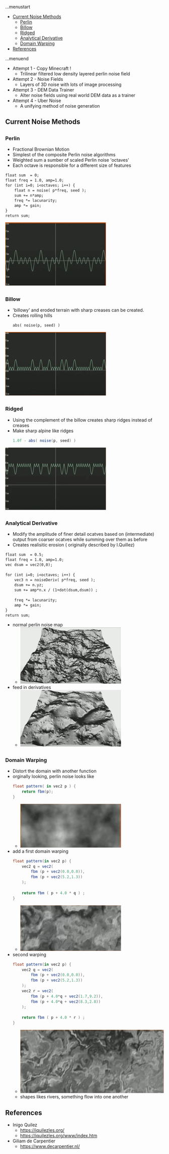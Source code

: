 ...menustart

- [Current Noise Methods](#eb9eedb507134d1e48e6f3f15f139b5e)
    - [Perlin](#2859057909e216c33bd7903d2e5f7976)
    - [Billow](#7aa10035e694a2af0783c9cf74b47979)
    - [Ridged](#a1a7d607254ad89013d93115af4017f0)
    - [Analytical Derivative](#06dfe3fefa645be8dc2c59182ae3f9e2)
    - [Domain Warping](#96c764ee834cfb4c051951fbcfbb9427)
- [References](#d95867deadfe690e40f42068d6b59df8)

...menuend


- Attempt 1 - Copy Minecraft !
    - Trilinear filtered low density layered perlin noise field
- Attempt 2 - Noise Fields
    - Layers of 3D noise with lots of image processing
- Attempt 3 - DEM Data Trainer
    - Alter noise fields using real world DEM data as a trainer
- Attempt 4 - Uber Noise
    - A unifying method of noise generation


<h2 id="eb9eedb507134d1e48e6f3f15f139b5e"></h2>


## Current Noise Methods

<h2 id="2859057909e216c33bd7903d2e5f7976"></h2>


### Perlin

- Fractional Brownian Motion
- Simplest of the composite Perlin noise algorithms
- Weighted sum a sumber of scaled Perlin noise 'octaves'
- Each octave is responsible for a different size of features

```cshape
float sum  = 0;
float freq = 1.0, amp=1.0;
for (int i=0; i<octaves; i++) {
    float n = noise( p*freq, seed );
    sum += n*amp;
    freq *= lacunarity; 
    amp *= gain;
}
return sum;
```

![](../imgs/math4game_perlin_1.png)


<h2 id="7aa10035e694a2af0783c9cf74b47979"></h2>


### Billow

- 'billowy' and eroded terrain with sharp creases can be created.
- Creates rolling hills
    ```cshapr
    abs( noise(p, seed) )
    ```

![](../imgs/math4game_billow_graph.png)


<h2 id="a1a7d607254ad89013d93115af4017f0"></h2>


### Ridged

- Using the complement of the billow creates sharp ridges instead of creases
- Make sharp alpine like ridges
    ```csharp
    1.0f - abs( noise(p, seed) )
    ```

![](../imgs/math4game_ridged_graph.png)

<h2 id="06dfe3fefa645be8dc2c59182ae3f9e2"></h2>


### Analytical Derivative

- Modify the amplitude of finer detail ocatves based on (intermediate) output from coarser ocatves while summing over them as before
- Creates realisitic erosion ( originally described by I.Quillez)


```cshape
float sum  = 0.5;
float freq = 1.0, amp=1.0;
vec dsum = vec2(0,0); 

for (int i=0; i<octaves; i++) {
    vec3 n = noiseDeriv( p*freq, seed );
    dsum += n.yz;
    sum += amp*n.x / (1+dot(dsum,dsum)) ;

    freq *= lacunarity; 
    amp *= gain;
}
return sum;
```

- normal perlin noise map
    - ![](../imgs/math4game_normal_perlin_map.png)
- feed in derivatives
    - ![](../imgs/math4game_perlin_map_feedin_derivative.png)


<h2 id="96c764ee834cfb4c051951fbcfbb9427"></h2>


### Domain Warping

- Distort the domain with another function
- orginally looking, perlin noise looks like
    ```csharp
    float pattern( in vec2 p ) {
        return fbm(p);
    }
    ```
    - ![](../imgs/math4game_noise_warp_1.png)
- add a first domain warping
    ```csharp
    float pattern(in vec2 p) {
        vec2 q = vec2( 
            fbm (p + vec2(0.0,0.0)),
            fbm (p + vec2(5.2,1.3))
        );

        return fbm ( p + 4.0 * q ) ;
    }
    ```
    - ![](../imgs/math4game_noise_warp_2.png)
- second warping
    ```csharp
    float pattern(in vec2 p) {
        vec2 q = vec2( 
            fbm (p + vec2(0.0,0.0)),
            fbm (p + vec2(5.2,1.3))
        );
        vec2 r = vec2( 
            fbm (p + 4.0*q + vec2(1.7,9.2)),
            fbm (p + 4.0*q + vec2(8.3,2.8))
        );

        return fbm ( p + 4.0 * r ) ;
    }
    ```
    - ![](../imgs/math4game_noise_warp_3.png)
    - shapes likes rivers, something flow into one another

<h2 id="d95867deadfe690e40f42068d6b59df8"></h2>


## References 

- Inigo Quilez
    - https://iquilezles.org/
    - https://iquilezles.org/www/index.htm
- Giliam de Carpentier
    - https://www.decarpentier.nl/






